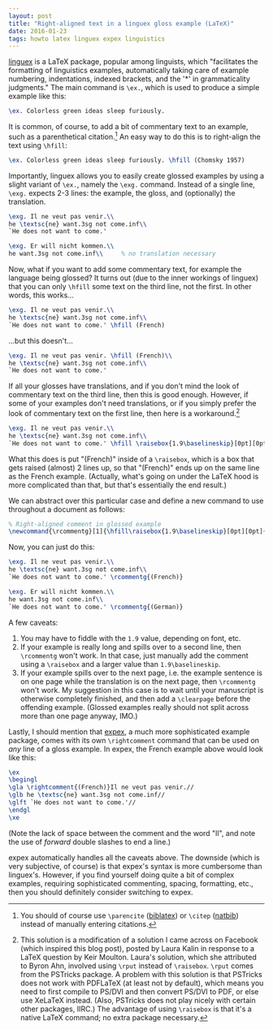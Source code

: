 ```yaml
---
layout: post
title: "Right-aligned text in a linguex gloss example (LaTeX)"
date: 2016-01-23
tags: howto latex linguex expex linguistics
---
```


[linguex][] is a LaTeX package, popular among linguists, which "facilitates the
formatting of linguistics examples, automatically taking care of example
numbering, indentations, indexed brackets, and the '\*' in grammaticality
judgments." The main command is `\ex.`, which is used to produce a simple
example like this:

```latex
\ex. Colorless green ideas sleep furiously.
```

It is common, of course, to add a bit of commentary text to an example, such as
a parenthetical citation.[^parencite] An easy way to do this is to right-align
the text using `\hfill`:

[^parencite]: You should of course use `\parencite` ([biblatex][]) or `\citep`
              ([natbib][]) instead of manually entering citations.

```latex
\ex. Colorless green ideas sleep furiously. \hfill (Chomsky 1957)
```

Importantly, linguex allows you to easily create glossed examples by using a
slight variant of `\ex.`, namely the `\exg.` command. Instead of a single line,
`\exg.` expects 2-3 lines: the example, the gloss, and (optionally) the
translation.

```latex
\exg. Il ne veut pas venir.\\
he \textsc{ne} want.3sg not come.inf\\
`He does not want to come.'

\exg. Er will nicht kommen.\\
he want.3sg not come.inf\\     % no translation necessary
```

Now, what if you want to add some commentary text, for example the language
being glossed? It turns out (due to the inner workings of linguex) that you can
only `\hfill` some text on the third line, not the first. In other words, this
works...

```latex
\exg. Il ne veut pas venir.\\
he \textsc{ne} want.3sg not come.inf\\
`He does not want to come.' \hfill (French)
```

...but this doesn't...

```latex
\exg. Il ne veut pas venir. \hfill (French)\\
he \textsc{ne} want.3sg not come.inf\\
`He does not want to come.'
```

If all your glosses have translations, and if you don't mind the look of
commentary text on the third line, then this is good enough. However, if some
of your examples don't need translations, or if you simply prefer the look of
commentary text on the first line, then here is a workaround.[^attrib]

[^attrib]: This solution is a modification of a solution I came across on
           Facebook (which inspired this blog post), posted by Laura Kalin in
           response to a LaTeX question by Keir Moulton. Laura's solution,
           which she attributed to Byron Ahn, involved using `\rput` instead of
           `\raisebox`. `\rput` comes from the PSTricks package. A problem with
           this solution is that PSTricks does not work with PDFLaTeX (at least
           not by default), which means you need to first compile to PS/DVI and
           then convert PS/DVI to PDF, or else use XeLaTeX instead. (Also,
           PSTricks does not play nicely with certain other packages, IIRC.)
           The advantage of using `\raisebox` is that it's a native LaTeX
           command; no extra package necessary.

```latex
\exg. Il ne veut pas venir.\\
he \textsc{ne} want.3sg not come.inf\\
`He does not want to come.' \hfill \raisebox{1.9\baselineskip}[0pt][0pt]{(French)}
```

What this does is put "(French)" inside of a `\raisebox`, which is a box that
gets raised (almost) 2 lines up, so that "(French)" ends up on the same line as
the French example. (Actually, what's going on under the LaTeX hood is more
complicated than that, but that's essentially the end result.)

We can abstract over this particular case and define a new command to use
throughout a document as follows:

```latex
% Right-aligned comment in glossed example
\newcommand{\rcommentg}[1]{\hfill\raisebox{1.9\baselineskip}[0pt][0pt]{#1}}
```

Now, you can just do this:

```latex
\exg. Il ne veut pas venir.\\
he \textsc{ne} want.3sg not come.inf\\
`He does not want to come.' \rcommentg{(French)}

\exg. Er will nicht kommen.\\
he want.3sg not come.inf\\
`He does not want to come.' \rcommentg{(German)}
```

A few caveats:

1. You may have to fiddle with the `1.9` value, depending on font, etc.
2. If your example is really long and spills over to a second line, then
   `\rcommentg` won't work. In that case, just manually add the comment using a
   `\raisebox` and a larger value than `1.9\baselineskip`.
3. If your example spills over to the next page, i.e. the example sentence is
   on one page while the translation is on the next page, then `\rcommentg`
   won't work. My suggestion in this case is to wait until your manuscript is
   otherwise completely finished, and then add a `\clearpage` before the
   offending example. (Glossed examples really should not split across more
   than one page anyway, IMO.)

Lastly, I should mention that [expex][], a much more sophisticated example
package, comes with its own `\rightcomment` command that can be used on *any*
line of a gloss example. In expex, the French example above would look like
this:

```latex
\ex
\begingl
\gla \rightcomment{(French)}Il ne veut pas venir.//
\glb he \textsc{ne} want.3sg not come.inf//
\glft `He does not want to come.'//
\endgl
\xe
```

(Note the lack of space between the comment and the word "Il", and note the use
of *forward* double slashes to end a line.)

expex automatically handles all the caveats above. The downside (which is very
subjective, of course) is that expex's syntax is more cumbersome than
linguex's. However, if you find yourself doing quite a bit of complex examples,
requiring sophisticated commenting, spacing, formatting, etc., then you should
definitely consider switching to expex.

[linguex]: https://www.ctan.org/pkg/linguex
[biblatex]: https://www.ctan.org/pkg/biblatex
[natbib]: https://www.ctan.org/pkg/natbib
[expex]: https://www.ctan.org/pkg/expex

